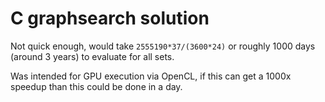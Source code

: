 # C graphsearch solution

Not quick enough, would take `2555190*37/(3600*24)` or roughly 1000 days (around 3 years) to evaluate for all sets.

Was intended for GPU execution via OpenCL, if this can get a 1000x speedup than this could be done in a day.
